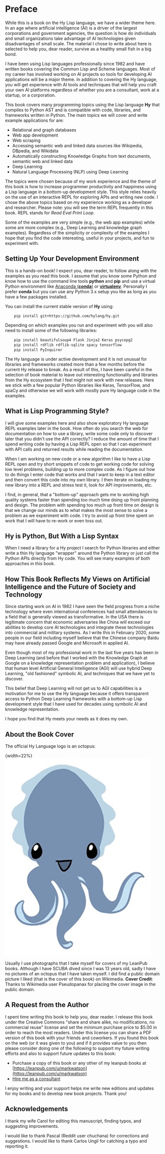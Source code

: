 # Preface

While this is a book on the Hy Lisp language, we have a wider theme here. In an age where artificial intelligence (AI) is a driver of the largest corporations and government agencies, the question is how do individuals and small organizations take advantage of AI technologies given disadvantages of small scale. The material I chose to write about here is selected to help you, dear reader, survive as a healthy small fish in a big bond.

I have been using Lisp languages professionally since 1982 and have written books covering the Common Lisp and Scheme languages. Most of my career has involved working on AI projects so tools for developing AI applications will be a major theme. In addition to covering the Hy language, you will get experience with AI tools and techniques that will help you craft your own AI platforms regardless of whether you are a consultant, work at a startup, or a corporation.

This book covers many programming topics using the Lisp language **Hy** that compiles to Python AST and is compatible with code, libraries, and frameworks written in Python. The main topics we will cover and write example applications for are:

- Relational and graph databases
- Web app development
- Web scraping
- Accessing semantic web and linked data sources like Wikipedia, DBpedia, and Wikidata
- Automatically constructing Knowledge Graphs from text documents, semantic web and linked data
- Deep Learning
- Natural Language Processing (NLP) using Deep Learning

The topics were chosen because of my work experience and the theme of this book is  how to increase programmer productivity and happiness using a Lisp language in a bottom-up development style. This style relies heavily on the use of an interactive REPL for exploring APIs and writing new code. I chose the above topics based on my experience working as a developer and researcher. Please note: you will see the term REPL frequently in this book. REPL stands for *Read Eval Print Loop*.

Some of the examples are very simple (e.g., the web app examples) while some are more complex (e.g., Deep Learning and knowledge graph examples). Regardless of the simplicity or complexity of the examples I hope that you find the code interesting, useful in your projects, and fun to experiment with.

## Setting Up Your Development Environment

This is a hands-on book! I expect you, dear reader, to follow along with the examples as you read this book. I assume that you know some Python and know how to use the command line tools **python** and **pip** and use a virtual Python environment like [Anaconda (**conda**)](https://www.anaconda.com/) or [**virtualenv**](https://virtualenv.pypa.io/en/latest/). Personally I prefer **conda** but you can use any Python 3.x setup you like as long as you have a few packages installed.

You can install the current stable version of **Hy** using:

        pip install git+https://github.com/hylang/hy.git

Depending on which examples you run and experiment with you will also need to install some of the following libraries:

        pip install beautifulsoup4 Flask Jinja2 Keras psycopg2
        pip install rdflib rdflib-sqlite spacy tensorflow
        pip install PyInquirer

The Hy language is under active development and it is not unusual for libraries and frameworks created more than a few months before the current Hy release to break. As a result of this, I have been careful in the selection of book material to leave out interesting functionality and libraries from the Hy ecosystem that I feel might not work with new releases. Here we stick with a few popular Python libraries like Keras, TensorFlow, and spaCy and otherwise we will work with mostly pure Hy language code in the examples.

## What is Lisp Programming Style?

I will give some examples here and also show exploratory Hy language REPL examples later in the book. How often do you search the web for documentation on how to use a library, write some code only to discover later that you didn't use the API correctly? I reduce the amount of time that I spend writing code by having a Lisp REPL open so that I can experiment with API calls and returned results while reading the documentation.

When I am working on new code or a new algorithm I like to have a Lisp REPL open and try short snippets of code to get working code for solving low level problems, building up to more complex code. As I figure out how to do things I enter code that works and that I want to keep in a text editor and then convert this code into my own library. I then iterate on loading my new library into a REPL and stress test it, look for API improvements, etc.

I find, in general, that a "bottom-up" approach gets me to working high quality systems faster than spending too much time doing up front planning and design. The problem with spending too much up front time on design is that we change our minds as to what makes the most sense to solve a problem as we experiment with code. I try to avoid up front time spent on work that I will have to re-work or even toss out.

## Hy is Python, But With a Lisp Syntax

When I need a library for a Hy project I search for Python libraries and either write a thin Hy language "wrapper" around the Python library or just call the Python APIs directly from Hy code. You will see many examples of both approaches in this book.

## How This Book Reflects My Views on Artificial Intelligence and the Future of Society and Technology

Since starting work on AI in 1982 I have seen the field progress from a niche technology where even international conferences had small attendances to a field that is generally viewed as transformative. In the USA there is legitimate concern that economic adversaries like China will exceed our abilities to develop core AI technologies and integrate these technologies into commercial and military systems. As I write this in February 2020, some people in our field including myself believe that the Chinese company Baidu may have already passed Google and Microsoft in applied AI.

Even though most of my professional work in the last five years has been in Deep Learning (and before that I worked with the Knowledge Graph at Google on a knowledge representation problem and application), I believe that human level Artificial General Intelligence (AGI) will use hybrid Deep Learning, "old fashioned" symbolic AI, and techniques that we have yet to discover.

This belief that Deep Learning will not get us to AGI capabilities is a motivation for me to use the Hy language because it offers transparent access to Python Deep Learning frameworks with a bottom-up Lisp development style that I have used for decades using symbolic AI and knowledge representation.

I hope you find that Hy meets your needs as it does my own.

## About the Book Cover

The official Hy Language logo is an octopus:

{width=22%}
![The Hy Language logo Cuddles by Karen Rustad](images/hylisplogo.jpg)

Usually I use photographs that I take myself for covers of my LeanPub books. Although I have SCUBA dived since I was 13 years old, sadly I have no pictures of an octopus that I have taken myself. I did find a public domain picture I liked (that is the cover of this book) on Wikimedia. **Cover Credit**: Thanks to Wikimedia user Pseudopanax for placing the cover image in the public domain.

## A Request from the Author

I spent time writing this book to help you, dear reader. I release this book under the Creative Commons "share and share alike, no modifications, no commercial reuse" license and set the minimum purchase price to $5.00 in order to reach the most readers. Under this license you can share a PDF version of this book with your friends and coworkers. If you found this book on the web (or it was given to you) and if it provides value to you then please consider doing one of the following to support my future writing efforts and also to support future updates to this book:

- Purchase a copy of this book or any other of my leanpub books at [https://leanpub.com/u/markwatson](https://leanpub.com/u/markwatson)
- [Hire me as a consultant](https://markwatson.com/)

I enjoy writing and your support helps me write new editions and updates for my books and to develop new book projects. Thank you!

## Acknowledgements

I thank my wife Carol for editing this manuscript, finding typos, and suggesting improvements.

I would like to thank Pascal (Reddit user chuchana) for corrections and suggestions. I would like to thank Carlos Ungil for catching a typo and reporting it.